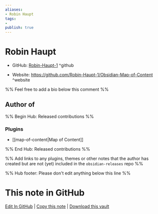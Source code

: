 ```yaml
---
aliases:
- Robin Haupt
tags:
- 
publish: true
---
```


# Robin Haupt

- GitHub: [Robin-Haupt-1](https://github.com/Robin-Haupt-1/) ^github
<!-- - Discord: `@` ^discord-->
- Website: <https://github.com/Robin-Haupt-1/Obsidian-Map-of-Content> ^website
<!-- - [[Publish sites|Publish site]]: ^publish-->

%% Feel free to add a bio below this comment %%


## Author of

%% Begin Hub: Released contributions %%
### Plugins
- [[map-of-content|Map of Content]]

%% End Hub: Released contributions %%

%% Add links to any plugins, themes or other notes that the author has created but are not (yet) included in the `obsidian-releases` repo %%

<!--
### Unlisted plugins
-->

<!--
### Others
-->

<!--
## Sponsor this author
-->

<!-- - [[GitHub sponsors]]: [Sponsor @Robin-Haupt-1 on GitHub Sponsors](https://github.com/sponsors/Robin-Haupt-1) ^github-sponsor-->
<!-- - [[Buy me a coffee]]: <https://> ^buy-me-a-coffee-->
<!-- - [[PayPal]]: <https://> ^paypal-->
<!-- - [[Patreon]]: <https://> ^patreon-->

<!--
## Follow this author
-->

<!-- - [[YouTube Channels|On YouTube]]: <https://> ^youtube-->
<!-- - Twitter: <https://> ^twitter-->
<!-- - ... -->

%% Hub footer: Please don't edit anything below this line %%

# This note in GitHub

<span class="git-footer">[Edit In GitHub](https://github.dev/obsidian-community/obsidian-hub/blob/main/01%20-%20Community/People/Robin-Haupt-1.md "git-hub-edit-note") | [Copy this note](https://raw.githubusercontent.com/obsidian-community/obsidian-hub/main/01%20-%20Community/People/Robin-Haupt-1.md "git-hub-copy-note") | [Download this vault](https://github.com/obsidian-community/obsidian-hub/archive/refs/heads/main.zip "git-hub-download-vault") </span>
